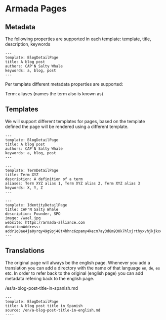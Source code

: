 # Armada Pages

## Metadata

The following properties are supported in each template: template, title, description, keywords

```
---
template: BlogDetailPage
title: A blog post
authors: CAP'N Salty Whale
keywords: a, blog, post
---
```

Per template different metadata properties are supported:

Term: aliases (names the term also is known as)

## Templates

We will support different templates for pages, based on the template defined the page will be rendered using a different template.

```
---
template: BlogDetailPage
title: A blog post
authors: CAP'N Salty Whale
keywords: a, blog, post
---
```

```
---
template: TermDetailPage
title: Term XYZ
description: A definition of a term
aliases: Term XYZ alias 1, Term XYZ alias 2, Term XYZ alias 3
keywords: X, Y, Z
---
```

```
---
template: IdentityDetailPage
title: CAP'N Salty Whale 
description: Founder, SPO
image: /wael.jpg
website: https://armada-alliance.com
donationAddress: addr1q8ae4ja0yrqy49g9pj48t4hhnc6zpamy4kecm7ay3d8m930k7hlxjrthyxvhjkjkxc5xjffs5w2tjqyh9ruv0kwqwv4qrq0gdt
---
```

## Translations

The original page will always be the english page. Whenever you add a translation you can add a directory with the name of that language `en`, `de`, `es` etc. In order to refer back to the original (english page) you can add metadata refering back to the english page.


/es/a-blog-post-title-in-spanish.md
```
---
template: BlogDetailPage
title: A blog post title in Spanish
source: /en/a-blog-post-title-in-english.md
----
```
